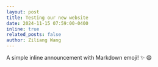 ```yaml
---
layout: post
title: Testing our new website
date: 2024-11-15 07:59:00-0400
inline: true
related_posts: false
author: Ziliang Wang
---
```


A simple inline announcement with Markdown emoji! :sparkles: :smile: